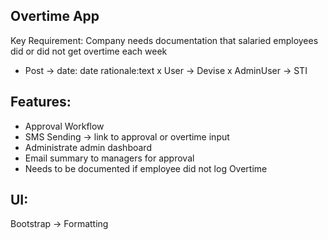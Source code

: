 ## Overtime App

Key Requirement: Company needs documentation that salaried employees did or did not get overtime each week

- Post -> date: date rationale:text
x User -> Devise
x AdminUser -> STI

## Features:
- Approval Workflow
- SMS Sending -> link to approval or overtime input
- Administrate admin dashboard
- Email summary to managers for approval
- Needs to be documented if employee did not log Overtime

## UI:

Bootstrap -> Formatting  
